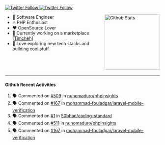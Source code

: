 <p>
  <a href="https://twitter.com/50bhan">
    <img alt="Twitter Follow" src="https://img.shields.io/twitter/follow/50bhan?color=1DA1F2&logo=twitter&style=for-the-badge">
  </a>
  
  <a href="https://www.linkedin.com/in/50bhan">
    <img alt="Twitter Follow" src="https://img.shields.io/badge/LinkedIn-0077B5?style=for-the-badge&logo=linkedin&logoColor=white">
  </a>
</p>

<img alt="Github Stats" src="https://github-readme-stats.vercel.app/api?username=50bhan&show_icons=true" align="right" height="180" />

- 🔭 Software Engineer
- :fire: PHP Enthusiast
- :hearts: OpenSource Lover
- :mega: Currently working on a marketplace [[Timcheh](https://timcheh.com)]
- 🚀 Love exploring new tech stacks and building cool stuff

<br><br><br><hr>

#### Github Recent Activities
<!--START_SECTION:activity-->
1. 🗣 Commented on [#509](https://github.com/nunomaduro/phpinsights/issues/509) in [nunomaduro/phpinsights](https://github.com/nunomaduro/phpinsights)
2. 🗣 Commented on [#167](https://github.com/mohammad-fouladgar/laravel-mobile-verification/issues/167) in [mohammad-fouladgar/laravel-mobile-verification](https://github.com/mohammad-fouladgar/laravel-mobile-verification)
3. 🗣 Commented on [#1](https://github.com/50bhan/coding-standard/issues/1) in [50bhan/coding-standard](https://github.com/50bhan/coding-standard)
4. 🗣 Commented on [#511](https://github.com/nunomaduro/phpinsights/issues/511) in [nunomaduro/phpinsights](https://github.com/nunomaduro/phpinsights)
5. 🗣 Commented on [#167](https://github.com/mohammad-fouladgar/laravel-mobile-verification/issues/167) in [mohammad-fouladgar/laravel-mobile-verification](https://github.com/mohammad-fouladgar/laravel-mobile-verification)
<!--END_SECTION:activity-->
